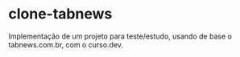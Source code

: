 # clone-tabnews
Implementação de um projeto para teste/estudo, usando de base o tabnews.com.br, com o curso.dev. 
